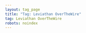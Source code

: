 ```yaml
---
layout: tag_page
title: "Tag: Leviathan OverTheWire"
tag: Leviathan OverTheWire
robots: noindex
---
```

